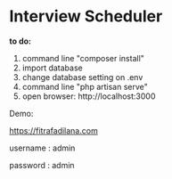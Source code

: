 # Interview Scheduler

<b> to do: </b>
<ol>  
<li> command line "composer install"</li>
<li> import database</li>
<li> change database setting on .env</li>
<li> command line "php artisan serve"</li>
<li> open browser: http://localhost:3000</li>
</ol>

<p> Demo: </p>
<p> <a href="https://fitrafadilana.com"> https://fitrafadilana.com </a> <p>
<p>username : admin </p>
<p>password : admin </p>
